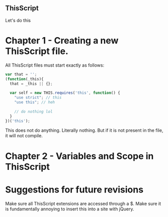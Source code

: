 ## ThisScript
Let's do this

# Chapter 1 - Creating a new ThisScript file.

All ThisScript files must start exactly as follows:

```javascript
var that = '';
(function(_this){
  that = _this || {};
  
  var self = new THIS.requires('this', function() {
    "use strict"; // this
    "use this"; // heh
    
    // do nothing lol
  }
})('this');
```

This does not do anything. Literally nothing. But if it is not present in the file, it will not compile.

# Chapter 2 - Variables and Scope in ThisScript

# Suggestions for future revisions
Make sure all ThisScript extensions are accessed through a $. Make sure it is fundamentally annoying to insert this into a site with jQuery.
